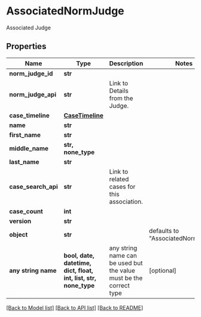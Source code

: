 # AssociatedNormJudge

Associated Judge

## Properties
Name | Type | Description | Notes
------------ | ------------- | ------------- | -------------
**norm_judge_id** | **str** |  | 
**norm_judge_api** | **str** | Link to Details from the Judge. | 
**case_timeline** | [**CaseTimeline**](CaseTimeline.md) |  | 
**name** | **str** |  | 
**first_name** | **str** |  | 
**middle_name** | **str, none_type** |  | 
**last_name** | **str** |  | 
**case_search_api** | **str** | Link to related cases for this association. | 
**case_count** | **int** |  | 
**version** | **str** |  | 
**object** | **str** |  | defaults to "AssociatedNormJudge"
**any string name** | **bool, date, datetime, dict, float, int, list, str, none_type** | any string name can be used but the value must be the correct type | [optional]

[[Back to Model list]](../README.md#documentation-for-models) [[Back to API list]](../README.md#documentation-for-api-endpoints) [[Back to README]](../README.md)


